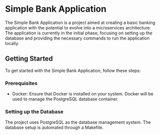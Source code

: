 # Simple Bank Application

The Simple Bank Application is a project aimed at creating a basic banking application with the potential to evolve into a microservices architecture. The application is currently in the initial phase, focusing on setting up the database and providing the necessary commands to run the application locally.

## Getting Started

To get started with the Simple Bank Application, follow these steps:

### Prerequisites

- Docker: Ensure that Docker is installed on your system. Docker will be used to manage the PostgreSQL database container.

### Setting up the Database

The project uses PostgreSQL as the database management system. The database setup is automated through a Makefile.